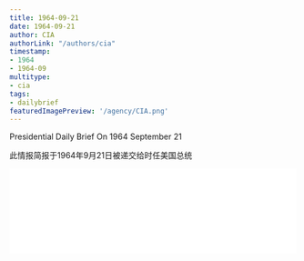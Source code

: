 ```yaml
---
title: 1964-09-21
date: 1964-09-21
author: CIA 
authorLink: "/authors/cia"
timestamp: 
- 1964
- 1964-09
multitype: 
- cia
tags: 
- dailybrief
featuredImagePreview: '/agency/CIA.png'
---
```



Presidential Daily Brief On 1964 September 21

此情报简报于1964年9月21日被递交给时任美国总统

<!--more-->





<div id="over" style="width:100%; overflow:hidden"> <iframe id="sFrame" name="sFrame" frameborder="no" border="0"  allowfullscreen marginwidth="0" scrolling="no" src = " /CIA/1964-09-21.html "  style = " position:absulute; width: 806px; top: 300;" > </iframe> </div>